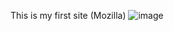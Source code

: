 This is my first site (Mozilla) ![image](https://github.com/user-attachments/assets/e7ff0258-3512-44ca-aad4-b69d2eb6ad87)
